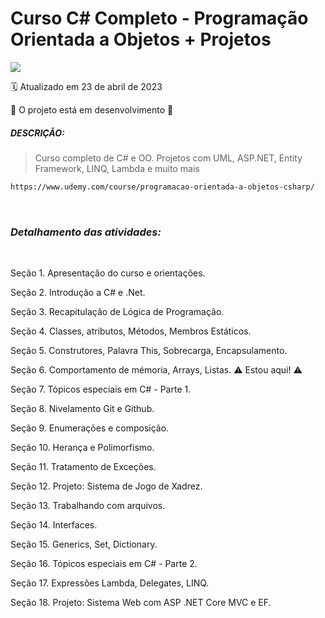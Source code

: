 # Curso C# Completo - Programação Orientada a Objetos + Projetos
<img src="https://img.shields.io/static/v1?label=Nelio Alves&message=UDEMY&color=7159c1&style=for-the-badge"/>

:spiral_calendar: Atualizado em 23 de abril de 2023

:construction: O projeto está em desenvolvimento :construction:<br>

##### DESCRIÇÃO:

>Curso completo de C# e OO. Projetos com UML, ASP.NET, Entity Framework, LINQ, Lambda e muito mais

```bash
https://www.udemy.com/course/programacao-orientada-a-objetos-csharp/
```
<br>

### <i> Detalhamento das atividades: </i>
<br>

Seção 1. Apresentação do curso e orientações.

Seção 2. Introdução a C# e .Net.

Seção 3. Recapitulação de Lógica de Programação. 

Seção 4. Classes, atributos, Métodos, Membros Estáticos. 

Seção 5. Construtores, Palavra This, Sobrecarga, Encapsulamento.

Seção 6. Comportamento de mémoria, Arrays, Listas. :warning: Estou aqui! :warning:

Seção 7. Tópicos especiais em C# - Parte 1.

Seção 8. Nivelamento Git e Github.

Seção 9. Enumerações e composição.

Seção 10. Herança e Polimorfismo.

Seção 11. Tratamento de Exceções.

Seção 12. Projeto: Sistema de Jogo de Xadrez.

Seção 13. Trabalhando com arquivos.

Seção 14. Interfaces.

Seção 15. Generics, Set, Dictionary.

Seção 16. Tópicos especiais em C# - Parte 2.

Seção 17. Expressões Lambda, Delegates, LINQ.

Seção 18. Projeto: Sistema Web com ASP .NET Core MVC e EF.

<br>
